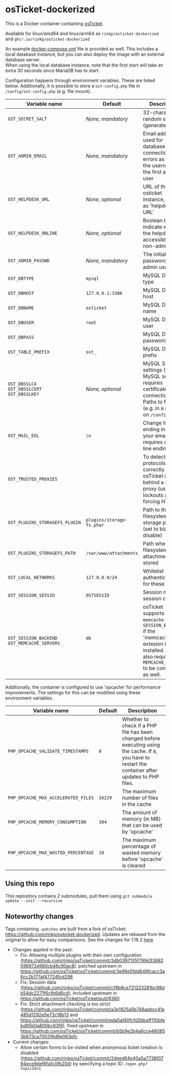 # osTicket-dockerized
This is a Docker container containing [osTicket](https://github.com/osTicket/osTicket).

Available for linux/amd64 and linux/arm64 as `rinkp/osticket-dockerized` and `ghcr.io/rinkp/osticket-dockerized`

An example [docker-compose.yml](https://raw.githubusercontent.com/rinkp/osticket-dockerized/main/docker-compose.yml) file is provided as well. This includes a local database instance, but you can also deploy the image with an external database server.<br/>
When using the local database instance, note that the first start will take an extra 30 seconds since MariaDB has to start.

Configuration happens through environment variables. These are listed below. Additionally, it is possible to store a `ost-config.php` file in `/config/ost-config.php` (e.g. file mount). 

| Variable name | Default | Description |
|---------------|---------|-------------|
| `OST_SECRET_SALT` | *None, mandatory* | 32-character random string (generate [here](https://passwordsgenerator.net/?length=32&symbols=0&numbers=1&lowercase=1&uppercase=1&similar=1&ambiguous=0&client=1&autoselect=0))|
| `OST_ADMIN_EMAIL` | *None, mandatory* | Email address used for database connection errors as well as the username for the first admin user |
| `OST_HELPDESK_URL` | *None, optional* | URL of this osticket instance, used as 'helpdesk URL' |
| `OST_HELPDESK_ONLINE` | *None, optional* | Boolean to indicate whether the helpdesk is accessible to non-admins |
| `OST_ADMIN_PASSWD` | *None, mandatory* | The initial password for the admin user |
| `OST_DBTYPE` | `mysql` | MySQL Database type |
| `OST_DBHOST` | `127.0.0.1:3306` | MySQL Database host |
| `OST_DBNAME` | `osticket` | MySQL Database name |
| `OST_DBUSER` | `root` | MySQL Database user |
| `OST_DBPASS` | ` ` | MySQL Database password |
| `OST_TABLE_PREFIX` | `ost_` | MySQL Database prefix |
| `OST_DBSSLCA` <br/>`OST_DBSSLCERT`<br/>`OST_DBSSLKEY`| *None, optional* | MySQL SSL settings (in case MySQL server requires certificate connections). Paths to files (e.g. in a mount on `/config`).
| `OST_MAIL_EOL` | `\n` | Change line ending in case your email server requires other line endings |
| `OST_TRUSTED_PROXIES` | ` ` | To detect IPs and protocols correctly in case osTicket is behind a reverse proxy (useful for lockouts and forcing HTTPS) |
| `OST_PLUGINS_STORAGEFS_PLUGIN` | `plugins/storage-fs.phar` | Path to the filesystem storage plugin (set to blank to disable) |
| `OST_PLUGINS_STORAGEFS_PATH` | `/var/www/attachments` | Path where filesystem attachments are stored |
| `OST_LOCAL_NETWORKS` | `127.0.0.0/24` | Whitelist authentication for these IPs |
| `OST_SESSION_SESSID` | `OSTSESSID` | Session name for session cookie |
| `OST_SESSION_BACKEND` <br/> `OST_MEMCACHE_SERVERS` | `db`<br/>` `| osTicket supports `memcache` as `SESSION_BACKEND` if the 'memcache' pecl extesion is installed. This also requires `MEMCACHE_SERVERS` to be configured as well.

Additionally, the container is configured to use 'opcache' for performance improvements. The settings for this can be modified using these environment variables.

| Variable name | Default | Description |
|---------------|---------|-------------|
| `PHP_OPCACHE_VALIDATE_TIMESTAMPS` | `0` | Whether to check if a PHP file has been changed before executing using the cache. If `0`, you have to restart the container after updates to PHP files. |
| `PHP_OPCACHE_MAX_ACCELERATED_FILES` | `16229` | The maximum number of files in the cache |
| `PHP_OPCACHE_MEMORY_CONSUMPTION` | `384` | The amount of memory (in MB) that can be used by 'opcache' |
| `PHP_OPCACHE_MAX_WASTED_PERCENTAGE` | `10` | The maximum percentage of wasted memory before 'opcache' is cleared |

## Using this repo

This repository contains 2 submodules, pull them using `git submodule update --init --recursive`

## Noteworthy changes
Tags containing `-patches` are built from a fork of osTicket: https://github.com/rinkp/osticket-dockerized. Updates are rebased from the original to allow for easy comparisons. See the changes for 1.18.2 [here](https://github.com/osTicket/osTicket/compare/v1.18.2...rinkp:osTicket:v1.18.2-patches)

- Changes applied in the past:
  - Fix: Allowing multiple plugins with their own configuration (https://github.com/rinkp/osTicket/commit/3db0397135f799d33882596972e980cb46c90ac8), patched upstream in https://github.com/osTicket/osTicket/commit/3e96e5fdd649fcacc3a6cc2b177af47724fcd298
  - Fix: Session data (https://github.com/rinkp/osTicket/commit/cf8b8ce721223281bc98db54dc2271f6cfb6d6cd), included upstream in https://github.com/osTicket/osTicket/pull/6360
  - Fix: Strict attachment checking is too strict (https://github.com/rinkp/osTicket/commit/a3e1825a5b748aebcc41e485d1292e5e72c18b13 and https://github.com/rinkp/osTicket/commit/eda5af40fcfd2bbaff110bfebd95b0a800bc63f6), fixed upstream in https://github.com/osTicket/osTicket/commit/b5b9e2b4a6cce480853b673ca700316d9e063efc
- Current changes:
  - Allow certain forms to be visited when anonymous ticket creation is disabled (https://github.com/rinkp/osTicket/commit/2deed64e40a5a7738f0794ece9def6fa1c0fb20d) by specifying a topic ID: `/open.php?topicId=1`